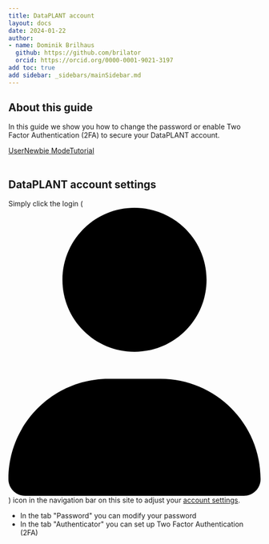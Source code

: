 ```yaml
---
title: DataPLANT account
layout: docs
date: 2024-01-22
author: 
- name: Dominik Brilhaus
  github: https://github.com/brilator
  orcid: https://orcid.org/0000-0001-9021-3197
add toc: true 
add sidebar: _sidebars/mainSidebar.md
---
```


## About this guide

In this guide we show you how to change the password or enable Two Factor Authentication (2FA) to secure your DataPLANT account.

<a href="./index.html">
    <span class="badge-category">User</span><span class="badge-selected" id="badge-newbie">Newbie</span>
    <span class="badge-category">Mode</span><span class="badge-selected" id="badge-tutorial">Tutorial</span>
</a>
<br>
<br>

## DataPLANT account settings

Simply click the login (<svg class="icon" viewBox="0 0 448 512"><path d="M224 256c70.7 0 128-57.3 128-128S294.7 0 224 0S96 57.3 96 128s57.3 128 128 128zm-45.7 48C79.8 304 0 383.8 0 482.3C0 498.7 13.3 512 29.7 512H418.3c16.4 0 29.7-13.3 29.7-29.7C448 383.8 368.2 304 269.7 304H178.3z"></path></svg>) icon in the navigation bar on this site to adjust your [account settings](https://auth.nfdi4plants.org/realms/dataplant/account).

- In the tab "Password" you can modify your password
- In the tab "Authenticator" you can set up Two Factor Authentication (2FA)
